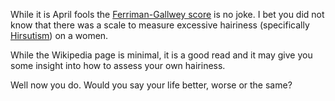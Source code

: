 
While it is April fools the [Ferriman-Gallwey
score](https://en.wikipedia.org/wiki/Ferriman%E2%80%93Gallwey_score) is no joke.
I bet you did not know that there was a scale to measure excessive hairiness
(specifically [Hirsutism](https://en.wikipedia.org/wiki/Hirsutism)) on a women.

While the Wikipedia page is minimal, it is a good read and it may give you some
insight into how to assess your own hairiness.

Well now you do. Would you say your life better, worse or the same?
